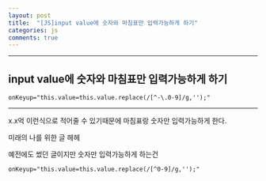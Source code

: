 ```yaml
---
layout: post
title:  "[JS]input value에 숫자와 마침표만 입력가능하게 하기"
categories: js 
comments: true
---
```




---

## input value에 숫자와 마침표만 입력가능하게 하기

~~~
onKeyup="this.value=this.value.replace(/[^-\.0-9]/g,'');"
~~~



---

x.x억 이런식으로 적어줄 수 있기때문에 마침표랑 숫자만 입력가능하게 한다.

미래의 나를 위한 글 헤헤



예전에도 썼던 글이지만 숫자만 입력가능하게 하는건

~~~
onKeyup="this.value=this.value.replace(/[^0-9]/g,'');"
~~~

